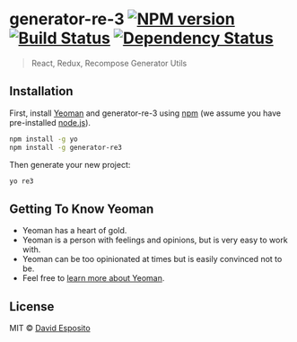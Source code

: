 # generator-re-3 [![NPM version][npm-image]][npm-url] [![Build Status][travis-image]][travis-url] [![Dependency Status][daviddm-image]][daviddm-url]
> React, Redux, Recompose Generator Utils

## Installation

First, install [Yeoman](http://yeoman.io) and generator-re-3 using [npm](https://www.npmjs.com/) (we assume you have pre-installed [node.js](https://nodejs.org/)).

```bash
npm install -g yo
npm install -g generator-re3
```

Then generate your new project:

```bash
yo re3
```

## Getting To Know Yeoman

 * Yeoman has a heart of gold.
 * Yeoman is a person with feelings and opinions, but is very easy to work with.
 * Yeoman can be too opinionated at times but is easily convinced not to be.
 * Feel free to [learn more about Yeoman](http://yeoman.io/).

## License

MIT © [David Esposito](https://github.com/de314)


[npm-image]: https://badge.fury.io/js/generator-re-3.svg
[npm-url]: https://npmjs.org/package/generator-re-3
[travis-image]: https://travis-ci.org/de314/generator-re-3.svg?branch=master
[travis-url]: https://travis-ci.org/de314/generator-re-3
[daviddm-image]: https://david-dm.org/de314/generator-re-3.svg?theme=shields.io
[daviddm-url]: https://david-dm.org/de314/generator-re-3
